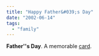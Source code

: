 ```yaml
---
title: "Happy Father&#039;s Day"
date: "2002-06-14"
tags: 
  - "family"
---
```


**Father''s Day**. A memorable [card](http://www.myrtle.co.uk/blog/archive/2002_06_01_index.html#77692518).
